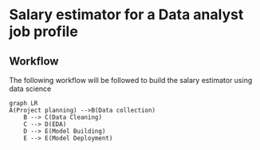 # Salary estimator for a Data analyst job profile


## Workflow 

The following workflow will be followed to build the salary estimator using data science

```mermaid
graph LR
A(Project planning) -->B(Data collection)
    B --> C(Data Cleaning)
    C --> D(EDA)
    D --> E(Model Building)
    E --> E(Model Deployment)

```
